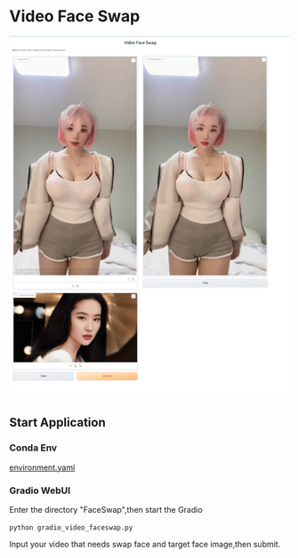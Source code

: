 # Video Face Swap

![示例图片](./output/video_face_swap.png)

## Start Application

### Conda Env

[environment.yaml](./config/environment.yaml)

### Gradio WebUI

Enter the directory "FaceSwap",then start the Gradio

`python gradio_video_faceswap.py`

Input your video that needs swap face and target face image,then submit.
